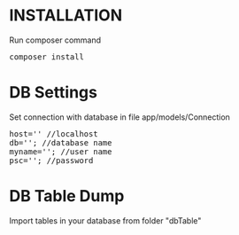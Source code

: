 # INSTALLATION
Run composer command
<pre>
composer install
</pre>

# DB Settings
Set connection with database in file app/models/Connection
<pre>
host='' //localhost
db=''; //database name
myname=''; //user name
psc=''; //password
</pre>

# DB Table Dump
Import tables in your database from folder "dbTable"
